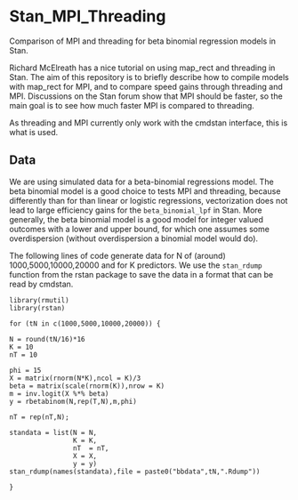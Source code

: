 # Stan_MPI_Threading
Comparison of MPI and threading for beta binomial regression models in Stan.

Richard McElreath has a nice tutorial on using map_rect and threading in Stan. The aim of this repository is to briefly describe how to compile models with map_rect for MPI, and to compare speed gains through threading and MPI. Discussions on the Stan forum show that MPI should be faster, so the main goal is to see how much faster MPI is compared to threading.

As threading and MPI currently only work with the cmdstan interface, this is what is used.

## Data
We are using simulated data for a beta-binomial regressions model. The beta binomial model is a good choice to tests MPI and threading, because differently than for than linear or logistic regressions, vectorization does not lead to large efficiency gains for the `beta_binomial_lpf` in Stan. More generally, the beta binomial model is a good model for integer valued outcomes with a lower and upper bound, for which one assumes some overdispersion (without overdispersion a binomial model would do).


The following lines of code generate data for N of (around)  1000,5000,10000,20000 and for K predictors. We use the `stan_rdump` function from the rstan package to save the data in a format that can be read by cmdstan.

```
library(rmutil)
library(rstan)

for (tN in c(1000,5000,10000,20000)) {

N = round(tN/16)*16
K = 10
nT = 10

phi = 15
X = matrix(rnorm(N*K),ncol = K)/3
beta = matrix(scale(rnorm(K)),nrow = K)
m = inv.logit(X %*% beta)
y = rbetabinom(N,rep(T,N),m,phi)

nT = rep(nT,N);

standata = list(N = N,
                K = K,
                nT  = nT,
                X = X,
                y = y)
stan_rdump(names(standata),file = paste0("bbdata",tN,".Rdump"))

}
```
